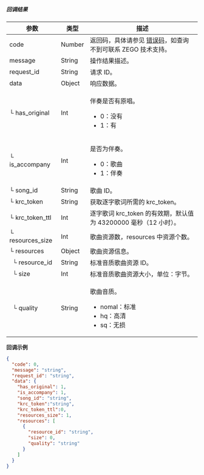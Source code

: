 ##### 回调结果

| 参数    | 类型   | 描述     |
| ------- | ------ | -------- |
| code   | Number | 返回码，具体请参见 <a target="_blank" href="15070#18">错误码</a>，如查询不到可联系 ZEGO 技术支持。 |
| message   | String | 操作结果描述。 |
| request_id   | String | 请求 ID。 |
| data   | Object | 响应数据。 |
| └ has_original   | Int | <p>伴奏是否有原唱。</p><ul><li>0：没有</li><li>1：有</li></ul> |
| └ is_accompany   | Int | <p>是否为伴奏。</p><ul><li>0：歌曲</li><li>1：伴奏</li></ul> |
| └ song_id | String | 歌曲 ID。 |
| └ krc_token   | String | 获取逐字歌词所需的 krc_token。 |
| └ krc_token_ttl   | Int | 逐字歌词 krc_token 的有效期，默认值为 43200000 毫秒（12 小时）。 |
| └ resources_size | Int | 歌曲资源数，resources 中资源个数。 |
| └ resources | Object | 歌曲资源信息。 |
| &nbsp;&nbsp;└ resource_id   | String | 标准音质歌曲资源 ID。 |
| &nbsp;&nbsp;└ size | Int | 标准音质歌曲资源大小，单位：字节。 |
| &nbsp;&nbsp;└ quality   | String | <p>歌曲音质。</p><ul><li>nomal：标准</li><li>hq：高清</li><li>sq：无损</li></ul> |


**回调示例**

```json
{
  "code": 0,
  "message": "string",
  "request_id": "string",
  "data": {
    "has_original": 1,
    "is_accompany": 1,
    "song_id": "string",
    "krc_token":"string",
    "krc_token_ttl":0,
    "resources_size": 1,
    "resources": [
      {
        "resource_id": "string",
        "size": 0,
        "quality": "string"
      }
    ]
  }
}
```
